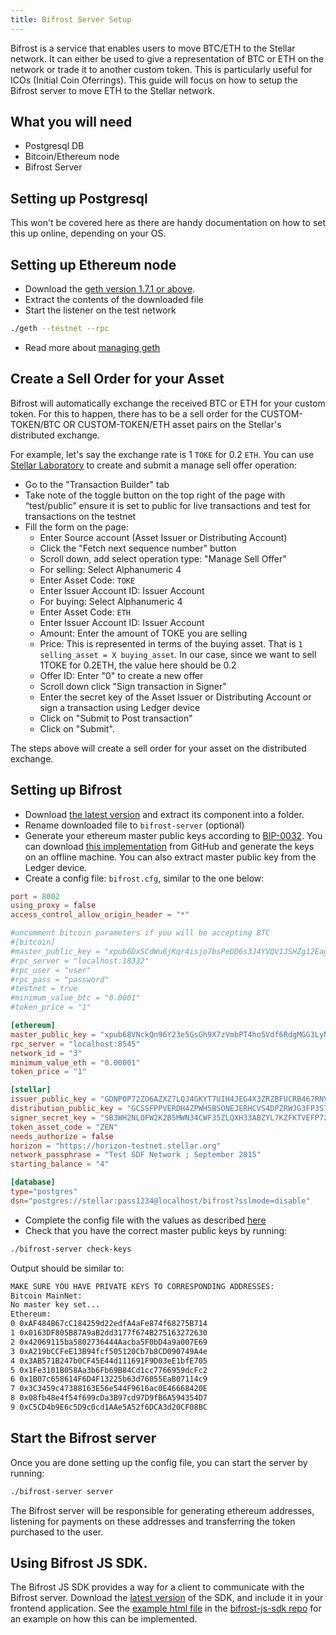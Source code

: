 ```yaml
---
title: Bifrost Server Setup
---
```


Bifrost is a service that enables users to move BTC/ETH to the Stellar network. It can either be used to give a representation of BTC or ETH on the network or trade it to another custom token. This is particularly useful for ICOs (Initial Coin Oferrings). 
This guide will focus on how to setup the Bifrost server to move ETH to the Stellar network.

## What you will need

- Postgresql DB 
- Bitcoin/Ethereum node
- Bifrost Server

## Setting up Postgresql

This won't be covered here as there are handy documentation on how to set this up online, depending on your OS.

## Setting up Ethereum node

- Download the [geth version 1.7.1 or above](https://geth.ethereum.org/downloads/).
- Extract the contents of the downloaded file
- Start the listener on the test network

```bash  
./geth --testnet --rpc
```

- Read more about [managing geth](https://github.com/ethereum/go-ethereum)

## Create a Sell Order for your Asset

Bifrost will automatically exchange the received BTC or ETH for your custom token. For this to happen, there has to be a sell order for the CUSTOM-TOKEN/BTC OR CUSTOM-TOKEN/ETH asset pairs on the Stellar's distributed exchange.

For example, let's say the exchange rate is 1 `TOKE` for 0.2 `ETH`. You can use [Stellar Laboratory](https://www.stellar.org/laboratory/) to create and submit a manage sell offer operation:

- Go to the "Transaction Builder" tab
- Take note of the toggle button on the top right of the page with “test/public” ensure it is set to public for live transactions and test for transactions on the testnet
- Fill the form on the page:
  - Enter Source account (Asset Issuer or Distributing Account)
  - Click the "Fetch next sequence number" button
  - Scroll down, add select operation type: "Manage Sell Offer"
  - For selling: Select Alphanumeric 4
  - Enter Asset Code: `TOKE`
  - Enter Issuer Account ID: Issuer Account
  - For buying: Select Alphanumeric 4
  - Enter Asset Code: `ETH`
  - Enter Issuer Account ID: Issuer Account
  - Amount: Enter the amount of TOKE you are selling 
  - Price: This is represented in terms of the buying asset. That is `1 selling_asset = X buying_asset`. In our case, since we want to sell 1TOKE for 0.2ETH, the value here should be 0.2
  - Offer ID: Enter "0" to create a new offer
  - Scroll down click "Sign transaction in Signer"
  - Enter the secret key of the Asset Issuer or Distributing Account or sign a transaction using Ledger device
  - Click on "Submit to Post transaction"
  - Click on "Submit".

The steps above will create a sell order for your asset on the distributed exchange.

## Setting up Bifrost

- Download [the latest version](https://github.com/stellar/go/releases/tag/bifrost-v0.0.2) and extract its component into a folder.
- Rename downloaded file to `bifrost-server` (optional)
- Generate your ethereum master public keys according to [BIP-0032](https://github.com/bitcoin/bips/blob/master/bip-0032.mediawiki).  You can download [this implementation](https://iancoleman.io/bip39/) from GitHub and generate the keys on an offline machine. You can also extract master public key from the Ledger device.
- Create a config file: `bifrost.cfg`, similar to the one below:

<code-example name="bifrost.cfg">

```toml
port = 8002
using_proxy = false
access_control_allow_origin_header = "*"

#uncomment bitcoin parameters if you will be accepting BTC
#[bitcoin]
#master_public_key = "xpub6DxSCdWu6jKqr4isjo7bsPeDD6s3J4YVQV1JSHZg12Eagdqnf7XX4fxqyW2sLhUoFWutL7tAELU2LiGZrEXtjVbvYptvTX5Eoa4Mamdjm9u"
#rpc_server = "localhost:18332"
#rpc_user = "user"
#rpc_pass = "password"
#testnet = true
#minimum_value_btc = "0.0001"
#token_price = "1"

[ethereum]
master_public_key = "xpub68VNckQn96Y23e5GsGh9X7zVmbPT4ho5Vdf6RdgMGG3LyNhH2cLFDCib9zgn8QWgj261xu7MYbmBsX8Fp5VkfDUrecUnpEGWkyCo7qK2gxn"
rpc_server = "localhost:8545"
network_id = "3"
minimum_value_eth = "0.00001"
token_price = "1"

[stellar]
issuer_public_key = "GDNPOP72ZO6AZXZ7LQJ4GKYT7UIH4JEG4X3ZRZBFUCRB467RNV3SFK5D"
distribution_public_key = "GCSSFPPVERDH4ZPWH5BSONEJERHCVS4DPZRWJG3FP3STOA5ZFTD3GMZ5"
signer_secret_key = "SB3WH2NLOFW2K2B5MWN34CWF35ZLQXH33ABZYL7KZFKTVEFP72Q574LM"
token_asset_code = "ZEN"
needs_authorize = false
horizon = "https://horizon-testnet.stellar.org"
network_passphrase = "Test SDF Network ; September 2015"
starting_balance = "4"

[database]
type="postgres"
dsn="postgres://stellar:pass1234@localhost/bifrost?sslmode=disable"
```

</code-example>


- Complete the config file with the values as described [here](https://github.com/stellar/go/tree/master/services/bifrost#config)
- Check that you have the correct master public keys by running:

```bash 
./bifrost-server check-keys
```

Output should be similar to:

```bash
MAKE SURE YOU HAVE PRIVATE KEYS TO CORRESPONDING ADDRESSES:
Bitcoin MainNet:
No master key set...
Ethereum:
0 0xAF484B67cC184259d22edfA4aFe874f68275B714
1 0x0163DF805B87A9aB2dd3177f674B275163272630
2 0x42069115ba5802736444Aacba5F0bD4a9a007E69
3 0xA219bCCFeE13B94fcf505120Cb7b8CD090749A4e
4 0x3AB571B247b0CF45E44d111691F9D03eE1bfE705
5 0x1Fe3101B058Aa3b6Fb69B84Cd1cc7766959dcFc2
6 0x1B07c658614F6D4F13225b63d76055EaB07114c9
7 0x3C3459c47388163E56e544F9616ac0E46668420E
8 0x08fb48e4f54f699cDa3B97cd97D9fB6A594354D7
9 0xC5CD4b9E6c5D9c0cd1AAe5A52f6DCA3d20CF08BC
```

## Start the Bifrost server

Once you are done setting up the config file, you can start the server by running:

```bash
./bifrost-server server
```
The Bifrost server will be responsible for generating ethereum addresses, listening for payments on these addresses and transferring the token purchased to the user.

## Using Bifrost JS SDK.

The Bifrost JS SDK provides a way for a client to communicate with the Bifrost server. 
Download the [latest version](https://github.com/stellar/bifrost-js-sdk/releases) of the SDK, and include it in your frontend application. See the [example html file](https://github.com/stellar/bifrost-js-sdk/blob/master/example.html) in the [bifrost-js-sdk repo](https://github.com/stellar/bifrost-js-sdk) for an example on how this can be implemented.
